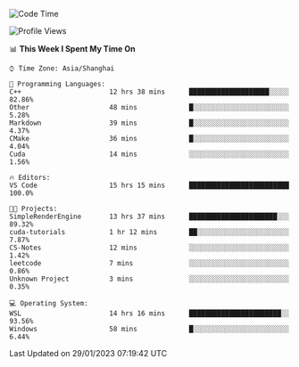 <!--START_SECTION:waka-->
![Code Time](http://img.shields.io/badge/Code%20Time-621%20hrs%2021%20mins-blue)

![Profile Views](http://img.shields.io/badge/Profile%20Views-0-blue)

📊 **This Week I Spent My Time On** 

```text
⌚︎ Time Zone: Asia/Shanghai

💬 Programming Languages: 
C++                      12 hrs 38 mins      ████████████████████░░░░░   82.86% 
Other                    48 mins             █░░░░░░░░░░░░░░░░░░░░░░░░   5.28% 
Markdown                 39 mins             █░░░░░░░░░░░░░░░░░░░░░░░░   4.37% 
CMake                    36 mins             █░░░░░░░░░░░░░░░░░░░░░░░░   4.04% 
Cuda                     14 mins             ░░░░░░░░░░░░░░░░░░░░░░░░░   1.56%

🔥 Editors: 
VS Code                  15 hrs 15 mins      █████████████████████████   100.0%

🐱‍💻 Projects: 
SimpleRenderEngine       13 hrs 37 mins      ██████████████████████░░░   89.32% 
cuda-tutorials           1 hr 12 mins        ██░░░░░░░░░░░░░░░░░░░░░░░   7.87% 
CS-Notes                 12 mins             ░░░░░░░░░░░░░░░░░░░░░░░░░   1.42% 
leetcode                 7 mins              ░░░░░░░░░░░░░░░░░░░░░░░░░   0.86% 
Unknown Project          3 mins              ░░░░░░░░░░░░░░░░░░░░░░░░░   0.35%

💻 Operating System: 
WSL                      14 hrs 16 mins      ███████████████████████░░   93.56% 
Windows                  58 mins             █░░░░░░░░░░░░░░░░░░░░░░░░   6.44%

```


 Last Updated on 29/01/2023 07:19:42 UTC
<!--END_SECTION:waka-->